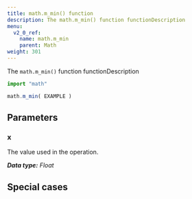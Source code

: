 ```yaml
---
title: math.m_min() function
description: The math.m_min() function functionDescription
menu:
  v2_0_ref:
    name: math.m_min
    parent: Math
weight: 301
---
```


The `math.m_min()` function functionDescription

```js
import "math"

math.m_min( EXAMPLE )
```

## Parameters

### x
The value used in the operation.

_**Data type:** Float_

## Special cases
```js

```
